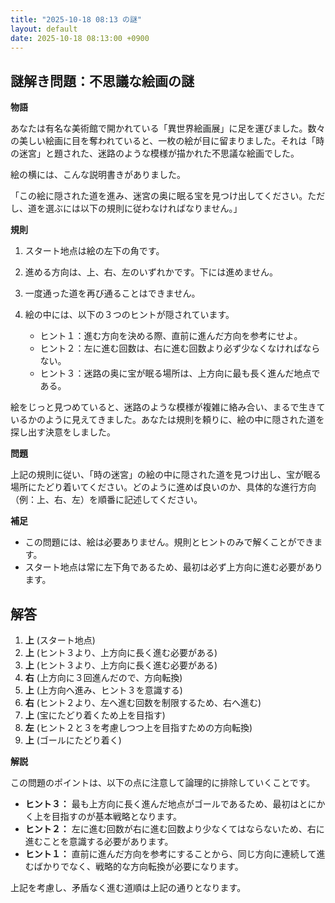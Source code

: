 ```yaml
---
title: "2025-10-18 08:13 の謎"
layout: default
date: 2025-10-18 08:13:00 +0900
---
```

## 謎解き問題：不思議な絵画の謎

**物語**

あなたは有名な美術館で開かれている「異世界絵画展」に足を運びました。数々の美しい絵画に目を奪われていると、一枚の絵が目に留まりました。それは「時の迷宮」と題された、迷路のような模様が描かれた不思議な絵画でした。

絵の横には、こんな説明書きがありました。

「この絵に隠された道を進み、迷宮の奥に眠る宝を見つけ出してください。ただし、道を選ぶには以下の規則に従わなければなりません。」

**規則**

1.  スタート地点は絵の左下の角です。
2.  進める方向は、上、右、左のいずれかです。下には進めません。
3.  一度通った道を再び通ることはできません。
4.  絵の中には、以下の３つのヒントが隠されています。

    *   ヒント１：進む方向を決める際、直前に進んだ方向を参考にせよ。
    *   ヒント２：左に進む回数は、右に進む回数より必ず少なくなければならない。
    *   ヒント３：迷路の奥に宝が眠る場所は、上方向に最も長く進んだ地点である。

絵をじっと見つめていると、迷路のような模様が複雑に絡み合い、まるで生きているかのように見えてきました。あなたは規則を頼りに、絵の中に隠された道を探し出す決意をしました。

**問題**

上記の規則に従い、「時の迷宮」の絵の中に隠された道を見つけ出し、宝が眠る場所にたどり着いてください。どのように進めば良いのか、具体的な進行方向（例：上、右、左）を順番に記述してください。

**補足**

*   この問題には、絵は必要ありません。規則とヒントのみで解くことができます。
*   スタート地点は常に左下角であるため、最初は必ず上方向に進む必要があります。

## 解答

1.  **上** (スタート地点)
2.  **上** (ヒント３より、上方向に長く進む必要がある)
3.  **上** (ヒント３より、上方向に長く進む必要がある)
4.  **右** (上方向に３回進んだので、方向転換)
5.  **上** (上方向へ進み、ヒント３を意識する)
6.  **右** (ヒント２より、左へ進む回数を制限するため、右へ進む)
7.  **上** (宝にたどり着くため上を目指す)
8.  **左** (ヒント２と３を考慮しつつ上を目指すための方向転換)
9.  **上** (ゴールにたどり着く)

**解説**

この問題のポイントは、以下の点に注意して論理的に排除していくことです。

*   **ヒント３：** 最も上方向に長く進んだ地点がゴールであるため、最初はとにかく上を目指すのが基本戦略となります。
*   **ヒント２：** 左に進む回数が右に進む回数より少なくてはならないため、右に進むことを意識する必要があります。
*   **ヒント１：** 直前に進んだ方向を参考にすることから、同じ方向に連続して進むばかりでなく、戦略的な方向転換が必要になります。

上記を考慮し、矛盾なく進む道順は上記の通りとなります。
